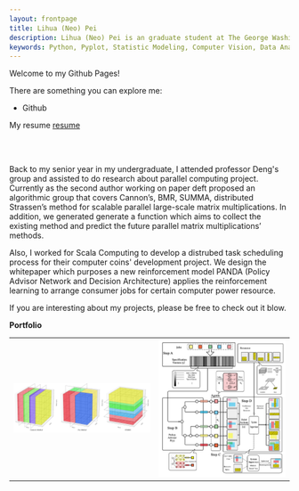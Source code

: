 ```yaml
---
layout: frontpage
title: Lihua (Neo) Pei
description: Lihua (Neo) Pei is an graduate student at The George Washington University majored in Data Analytics.
keywords: Python, Pyplot, Statistic Modeling, Computer Vision, Data Analytics, and Mashine Learning.
---
```


<p align = "left">
Welcome to my Github Pages!
</p>

<p align="left">
There are something you can explore me:
<ul>
  <li><a herf="http://github.com//LihuaPeiNeo">Github</a></li>
</ul>

My resume <a href="{{ BASE_PATH }}/_Resume/Lihua_Pei_Resume.pdf">resume</a>

<br>
<br>

<p align = "left">
Back to my senior year in my undergraduate, I attended professor Deng's group and assisted to do research about parallel computing project. Currently as the second author working on paper deft proposed an algorithmic group that covers Cannon’s, BMR, SUMMA, distributed Strassen’s method for scalable parallel large-scale matrix multiplications. In addition, we generated generate a function which aims to collect the existing method and predict the future parallel matrix multiplications’ methods.
</p>

<p align = "left">
Also, I worked for Scala Computing to develop a distrubed task scheduling process for their computer coins' development project. We design the whitepaper which purposes a new reinforcement model PANDA (Policy Advisor Network and Decision Architecture) applies the reinforcement learning to arrange consumer jobs for certain computer power resource.
</p>

<p align = "left">
If you are interesting about my projects, please be free to check out it blow.
</p>



**Portfolio**

<table class="wide">
<tr>
  <td class="left">
    <a href="https://LihuaPeiNeo.github.io/Matrix_Paper/PMM_Represent">
      <img src="Matrix_Paper/3DAlg.jpg" alt="Parallel Matrix Mutiplication" title="PMM"/>
    </a>
  </td>


  <td class="right">
    <a href="https://LihuaPeiNeo.github.io/Scheduling_Process/SP_Represent">
        <img src="Scheduling_Process/Scheduling_Process.png" alt="Computer Coin Develop" title="Scheduling Proess"/>
    </a>
  </td>
<!--
</tr>
<tr>
  <td class="left">
    <a href="https://bsharvey.github.io">
        <img src="pages/publpics/bioinformatics2.png" alt="Broman et al. (2013) Fig 7" title="Broman et al. (2013) Fig 7"/>
    </a>
  </td>
  <td class="right">
    <a href="https://bsharvey.github.io">
        <img src="pages/publpics/nba2.png" alt="Tian et al. (2015) Fig 4" title="Tian et al. (2015) Fig 4"/>
    </a>
  </td>
-->

</tr>
</table>

<!--
<div class="navbar">
  <div class="navbar-inner">
      <ul class="nav">
          <li><a href="https://bsharvey.github.io">see more figures</a></li>
      </ul>
  </div>
</div>
-->

